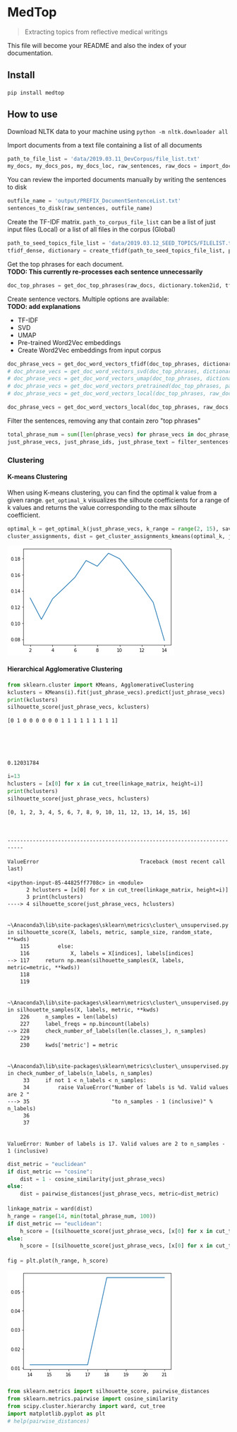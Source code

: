 # MedTop
> Extracting topics from reflective medical writings


This file will become your README and also the index of your documentation.

## Install

`pip install medtop`

## How to use

Download NLTK data to your machine using `python -m nltk.downloader all`

Import documents from a text file containing a list of all documents

```python
path_to_file_list = 'data/2019.03.11_DevCorpus/file_list.txt'
my_docs, my_docs_pos, my_docs_loc, raw_sentences, raw_docs = import_docs(path_to_file_list, verbose=False)
```

You can review the imported documents manually by writing the sentences to disk

```python
outfile_name = 'output/PREFIX_DocumentSentenceList.txt'
sentences_to_disk(raw_sentences, outfile_name)
```

Create the TF-IDF matrix. `path_to_corpus_file_list` can be a list of just input files (Local) or a list of all files in the corpus (Global)

```python
path_to_seed_topics_file_list = 'data/2019.03.12_SEED_TOPICS/FILELIST.txt'
tfidf_dense, dictionary = create_tfidf(path_to_seed_topics_file_list, path_to_corpus_file_list = path_to_file_list, verbose = False)
```

Get the top phrases for each document.  
**TODO: This currently re-processes each sentence unnecessarily**

```python
doc_top_phrases = get_doc_top_phrases(raw_docs, dictionary.token2id, tfidf_dense, window_size = 6, include_input_in_tfidf = False)
```

Create sentence vectors. Multiple options are available:  
**TODO: add explanations**
- TF-IDF
- SVD
- UMAP
- Pre-trained Word2Vec embeddings
- Create Word2Vec embeddings from input corpus

```python
doc_phrase_vecs = get_doc_word_vectors_tfidf(doc_top_phrases, dictionary, tfidf_dense)
# doc_phrase_vecs = get_doc_word_vectors_svd(doc_top_phrases, dictionary, tfidf_dense)
# doc_phrase_vecs = get_doc_word_vectors_umap(doc_top_phrases, dictionary, tfidf_dense, umap_neighbors = 15, dimensions = 2)
# doc_phrase_vecs = get_doc_word_vectors_pretrained(doc_top_phrases, path_to_w2v_bin_file = "data/pubmed2018_w2v_200D.bin")
# doc_phrase_vecs = get_doc_word_vectors_local(doc_top_phrases, raw_docs, my_docs)
```

```python
doc_phrase_vecs = get_doc_word_vectors_local(doc_top_phrases, raw_docs, my_docs)
```

Filter the sentences, removing any that contain zero "top phrases"  

```python
total_phrase_num = sum([len(phrase_vecs) for phrase_vecs in doc_phrase_vecs])
just_phrase_vecs, just_phrase_ids, just_phrase_text = filter_sentences(doc_phrase_vecs, doc_top_phrases)
```

### Clustering

#### K-means Clustering
When using K-means clustering, you can find the optimal k value from a given range. `get_optimal_k` visualizes the silhoute coefficients for a range of k values and returns the value corresponding to the max silhoute coefficient.

```python
optimal_k = get_optimal_k(just_phrase_vecs, k_range = range(2, 15), save_chart = False)
cluster_assignments, dist = get_cluster_assignments_kmeans(optimal_k, just_phrase_vecs)
```


![png](docs/images/output_20_0.png)


#### Hierarchical Agglomerative Clustering

```python
from sklearn.cluster import KMeans, AgglomerativeClustering
kclusters = KMeans(i).fit(just_phrase_vecs).predict(just_phrase_vecs)
print(kclusters)
silhouette_score(just_phrase_vecs, kclusters)
```

    [0 1 0 0 0 0 0 0 1 1 1 1 1 1 1 1 1]
    




    0.12031784



```python
i=13
hclusters = [x[0] for x in cut_tree(linkage_matrix, height=i)]
print(hclusters)
silhouette_score(just_phrase_vecs, hclusters)
```

    [0, 1, 2, 3, 4, 5, 6, 7, 8, 9, 10, 11, 12, 13, 14, 15, 16]
    


    ---------------------------------------------------------------------------

    ValueError                                Traceback (most recent call last)

    <ipython-input-85-44825ff7708c> in <module>
          2 hclusters = [x[0] for x in cut_tree(linkage_matrix, height=i)]
          3 print(hclusters)
    ----> 4 silhouette_score(just_phrase_vecs, hclusters)
    

    ~\Anaconda3\lib\site-packages\sklearn\metrics\cluster\_unsupervised.py in silhouette_score(X, labels, metric, sample_size, random_state, **kwds)
        115         else:
        116             X, labels = X[indices], labels[indices]
    --> 117     return np.mean(silhouette_samples(X, labels, metric=metric, **kwds))
        118 
        119 
    

    ~\Anaconda3\lib\site-packages\sklearn\metrics\cluster\_unsupervised.py in silhouette_samples(X, labels, metric, **kwds)
        226     n_samples = len(labels)
        227     label_freqs = np.bincount(labels)
    --> 228     check_number_of_labels(len(le.classes_), n_samples)
        229 
        230     kwds['metric'] = metric
    

    ~\Anaconda3\lib\site-packages\sklearn\metrics\cluster\_unsupervised.py in check_number_of_labels(n_labels, n_samples)
         33     if not 1 < n_labels < n_samples:
         34         raise ValueError("Number of labels is %d. Valid values are 2 "
    ---> 35                          "to n_samples - 1 (inclusive)" % n_labels)
         36 
         37 
    

    ValueError: Number of labels is 17. Valid values are 2 to n_samples - 1 (inclusive)


```python
dist_metric = "euclidean"
if dist_metric == "cosine":
    dist = 1 - cosine_similarity(just_phrase_vecs)
else:
    dist = pairwise_distances(just_phrase_vecs, metric=dist_metric)

linkage_matrix = ward(dist)
h_range = range(14, min(total_phrase_num, 100))
if dist_metric == "euclidean":
    h_score = [(silhouette_score(just_phrase_vecs, [x[0] for x in cut_tree(linkage_matrix, height=i)] )) for i in h_range]
else:
    h_score = [(silhouette_score(just_phrase_vecs, [x[0] for x in cut_tree(linkage_matrix, height=i)] )) for i in h_range]

fig = plt.plot(h_range, h_score)
```


![png](docs/images/output_24_0.png)


```python
from sklearn.metrics import silhouette_score, pairwise_distances
from sklearn.metrics.pairwise import cosine_similarity
from scipy.cluster.hierarchy import ward, cut_tree
import matplotlib.pyplot as plt
# help(pairwise_distances)
```

